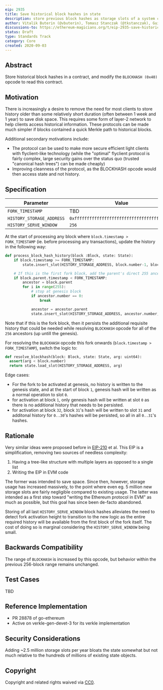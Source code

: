 ```yaml
---
eip: 2935
title: Save historical block hashes in state
description: store previous block hashes as storage slots of a system contract to allow for stateless execution
author: Vitalik Buterin (@vbuterin), Tomasz Stanczak (@tkstanczak), Guillaume Ballet (@gballet), Gajinder Singh (@g11tech), Tanishq Jasoria (@tanishqjasoria)
discussions-to: https://ethereum-magicians.org/t/eip-2935-save-historical-block-hashes-in-state/4565
status: Draft
type: Standards Track
category: Core
created: 2020-09-03
---
```


## Abstract

Store historical block hashes in a contract, and modify the `BLOCKHASH (0x40)` opcode to read this contract.

## Motivation

There is increasingly a desire to remove the need for most clients to store history older than some relatively short duration (often between 1 week and 1 year) to save disk space. This requires some form of layer-2 network to help clients access historical information. These protocols can be made much simpler if blocks contained a quick Merkle path to historical blocks.

Additional secondary motivations include:

* The protocol can be used to make more secure efficient light clients with flyclient-like technology (while the "optimal" flyclient protocol is fairly complex, large security gains over the status quo (trusted "canonical hash trees") can be made cheaply)
* Improving cleanness of the protocol, as the BLOCKHASH opcode would then access state and not history.

## Specification

| Parameter | Value |
| - | - |
| `FORK_TIMESTAMP` | TBD |
| `HISTORY_STORAGE_ADDRESS` | `0xfffffffffffffffffffffffffffffffffffffffe`|
| `HISTORY_SERVE_WINDOW` | `256` |

At the start of processing any block where `block.timestamp > FORK_TIMESTAMP` (ie. before processing any transactions), update the history in the following way:

```python
def process_block_hash_history(block :Block, state: State):
    if block.timestamp >= FORK_TIMESTAMP:
        state.insert_slot(HISTORY_STORAGE_ADDRESS, block.number-1, block.parent.hash)

    # If this is the first fork block, add the parent's direct 255 ancestors as well
    if block.parent.timestamp < FORK_TIMESTAMP:
        ancestor = block.parent
        for i in range(255):
            # stop at genesis block
            if ancestor.number == 0:
                break

            ancestor = ancestor.parent
            state.insert_slot(HISTORY_STORAGE_ADDRESS, ancestor.number, ancestor.hash)
```

Note that if this is the fork block, then it persists the additional requisite history that could be needed while resolving `BLOCKHASH` opcode for all of the `256` ancestors (up untill the genesis).

For resolving the `BLOCKHASH` opcode this fork onwards (`block.timestamp > FORK_TIMESTAMP`), switch the logic to:

```python
def resolve_blockhash(block: Block, state: State, arg: uint64):
  assert(arg < block.number)
  return state.load_slot(HISTORY_STORAGE_ADDRESS, arg)
```
 
Edge cases:

 * For the fork to be activated at genesis, no history is written to the genesis state, and at the start of block `1`, genesis hash will be written as a normal operation to slot `0`.
 * for activation at block `1`, only genesis hash will be written at slot `0` as there is no additional history that needs to be persisted.
 * for activation at block `32`, block `31`'s hash will be written to slot `31` and additonal history for `0..30`'s hashes will be persisted, so all in all `0..31`'s hashes.

## Rationale

Very similar ideas were proposed before in [EIP-210](./eip-210.md) et al. This EIP is a simplification, removing two sources of needless complexity:

1. Having a tree-like structure with multiple layers as opposed to a single list
2. Writing the EIP in EVM code

The former was intended to save space. Since then, however, storage usage has increased massively, to the point where even eg. 5 million new storage slots are fairly negligible compared to existing usage. The latter was intended as a first step toward "writing the Ethereum protocol in EVM" as much as possible, but this goal has since been de-facto abandoned.

Storing of all last `HISTORY_SERVE_WINDOW` block hashes alleviates the need to detect fork activation height to transition to the new logic as the entire required history will be available from the first block of the fork itself. The cost of doing so is marginal considering the `HISTORY_SERVE_WINDOW` being small.

## Backwards Compatibility

The range of `BLOCKHASH` is increased by this opcode, but behavior within the previous 256-block range remains unchanged.

## Test Cases

TBD

## Reference Implementation

 * PR 28878 of go-ethereum
 * Active on verkle-gen-devet-3 for its verkle implementation

## Security Considerations

Adding ~2.5 million storage slots per year bloats the state somewhat but not much relative to the hundreds of millions of existing state objects.

## Copyright

Copyright and related rights waived via [CC0](../LICENSE.md).
